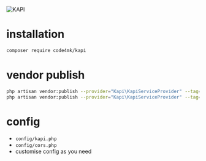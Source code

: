 
![KAPI](https://user-images.githubusercontent.com/17185462/56354507-ba2e7780-61f5-11e9-8f7e-02b2c7a8cb11.png)

# installation

```bash
composer require code4mk/kapi
```

# vendor publish

```bash
php artisan vendor:publish --provider="Kapi\KapiServiceProvider" --tag=config
php artisan vendor:publish --provider="Kapi\KapiServiceProvider" --tag=migrations
```

# config

* `config/kapi.php`
* `config/cors.php`
* customise config as you need
